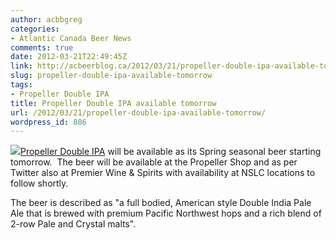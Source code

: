 ```yaml
---
author: acbbgreg
categories:
- Atlantic Canada Beer News
comments: true
date: 2012-03-21T22:49:45Z
link: http://acbeerblog.ca/2012/03/21/propeller-double-ipa-available-tomorrow/
slug: propeller-double-ipa-available-tomorrow
tags:
- Propeller Double IPA
title: Propeller Double IPA available tomorrow
url: /2012/03/21/propeller-double-ipa-available-tomorrow/
wordpress_id: 886
---
```


[![](http://acbeerblog.ca/wp-content/uploads/2012/03/propeller.jpg)](http://acbeerblog.ca/wp-content/uploads/2012/03/propeller.jpg)[Propeller Double IPA](http://drinkpropeller.ca/content/content_Media) will be available as its Spring seasonal beer starting tomorrow.  The beer will be available at the Propeller Shop and as per Twitter also at Premier Wine & Spirits with availability at NSLC locations to follow shortly.

The beer is described as "a full bodied, American style Double India Pale Ale that is brewed with premium Pacific Northwest hops and a rich blend of 2-row Pale and Crystal malts".




